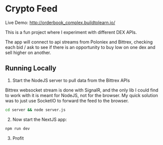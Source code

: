 # Crypto Feed

Live Demo: http://orderbook_complex.buildtolearn.io/

This is a fun project where I experiment with different DEX APIs.

The app will connect to api streams from Poloniex and Bittrex, checking each bid / ask to see if there is an opportunity to buy low on one dex and sell higher on another.

## Running Locally

1. Start the NodeJS server to pull data from the Bittrex APIs

Bittrex websocket stream is done with SignalR, and the only lib I could find to work with it is meant for NodeJS, not for the browser. My quick solution was to just use SocketIO to forward the feed to the browser.

```bash
cd server && node server.js
```

2. Now start the NextJS app:

```bash
npm run dev
```

3. Profit
